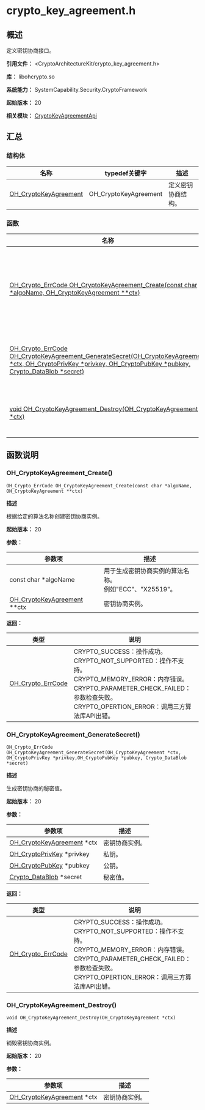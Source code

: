# crypto_key_agreement.h

<!--Kit: Crypto Architecture Kit-->
<!--Subsystem: Security-->
<!--Owner: @zxz--3-->
<!--Designer: @lanming-->
<!--Tester: @PAFT-->
<!--Adviser: @zengyawen-->

## 概述

定义密钥协商接口。

**引用文件：** <CryptoArchitectureKit/crypto_key_agreement.h>

**库：** libohcrypto.so

**系统能力：** SystemCapability.Security.CryptoFramework

**起始版本：** 20

**相关模块：** [CryptoKeyAgreementApi](capi-cryptokeyagreementapi.md)

## 汇总

### 结构体

| 名称 | typedef关键字 | 描述 |
| -- | -- | -- |
| [OH_CryptoKeyAgreement](capi-cryptokeyagreementapi-oh-cryptokeyagreement.md) | OH_CryptoKeyAgreement | 定义密钥协商结构。 |

### 函数

| 名称 | 描述 |
| -- | -- |
| [OH_Crypto_ErrCode OH_CryptoKeyAgreement_Create(const char *algoName, OH_CryptoKeyAgreement **ctx)](#oh_cryptokeyagreement_create) | 根据给定的算法名称创建密钥协商实例。 |
| [OH_Crypto_ErrCode OH_CryptoKeyAgreement_GenerateSecret(OH_CryptoKeyAgreement *ctx, OH_CryptoPrivKey *privkey, OH_CryptoPubKey *pubkey, Crypto_DataBlob *secret)](#oh_cryptokeyagreement_generatesecret) | 生成密钥协商的秘密值。 |
| [void OH_CryptoKeyAgreement_Destroy(OH_CryptoKeyAgreement *ctx)](#oh_cryptokeyagreement_destroy) | 销毁密钥协商实例。 |

## 函数说明

### OH_CryptoKeyAgreement_Create()

```
OH_Crypto_ErrCode OH_CryptoKeyAgreement_Create(const char *algoName, OH_CryptoKeyAgreement **ctx)
```

**描述**

根据给定的算法名称创建密钥协商实例。

**起始版本：** 20


**参数：**

| 参数项 | 描述 |
| -- | -- |
| const char *algoName | 用于生成密钥协商实例的算法名称。<br> 例如"ECC"、"X25519"。 |
| [OH_CryptoKeyAgreement](capi-cryptokeyagreementapi-oh-cryptokeyagreement.md) **ctx | 密钥协商实例。 |

**返回：**

| 类型 | 说明 |
| -- | -- |
| [OH_Crypto_ErrCode](capi-crypto-common-h.md#oh_crypto_errcode) | CRYPTO_SUCCESS：操作成功。<br>         CRYPTO_NOT_SUPPORTED：操作不支持。<br>         CRYPTO_MEMORY_ERROR：内存错误。<br>         CRYPTO_PARAMETER_CHECK_FAILED：参数检查失败。<br>         CRYPTO_OPERTION_ERROR：调用三方算法库API出错。 |

### OH_CryptoKeyAgreement_GenerateSecret()

```
OH_Crypto_ErrCode OH_CryptoKeyAgreement_GenerateSecret(OH_CryptoKeyAgreement *ctx, OH_CryptoPrivKey *privkey,OH_CryptoPubKey *pubkey, Crypto_DataBlob *secret)
```

**描述**

生成密钥协商的秘密值。

**起始版本：** 20


**参数：**

| 参数项 | 描述 |
| -- | -- |
| [OH_CryptoKeyAgreement](capi-cryptokeyagreementapi-oh-cryptokeyagreement.md) *ctx | 密钥协商实例。 |
| [OH_CryptoPrivKey](capi-cryptoasymkeyapi-oh-cryptoprivkey.md) *privkey | 私钥。 |
| [OH_CryptoPubKey](capi-cryptoasymkeyapi-oh-cryptopubkey.md) *pubkey | 公钥。 |
| [Crypto_DataBlob](capi-cryptocommonapi-crypto-datablob.md) *secret | 秘密值。 |

**返回：**

| 类型 | 说明 |
| -- | -- |
| [OH_Crypto_ErrCode](capi-crypto-common-h.md#oh_crypto_errcode) | CRYPTO_SUCCESS：操作成功。<br>         CRYPTO_NOT_SUPPORTED：操作不支持。<br>         CRYPTO_MEMORY_ERROR：内存错误。<br>         CRYPTO_PARAMETER_CHECK_FAILED：参数检查失败。<br>         CRYPTO_OPERTION_ERROR：调用三方算法库API出错。 |

### OH_CryptoKeyAgreement_Destroy()

```
void OH_CryptoKeyAgreement_Destroy(OH_CryptoKeyAgreement *ctx)
```

**描述**

销毁密钥协商实例。

**起始版本：** 20


**参数：**

| 参数项 | 描述 |
| -- | -- |
| [OH_CryptoKeyAgreement](capi-cryptokeyagreementapi-oh-cryptokeyagreement.md) *ctx | 密钥协商实例。 |


